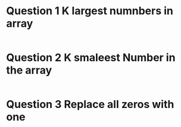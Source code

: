 # Question 1 K largest numnbers in array 
```jsx
```
# Question 2 K smaleest Number in the array 
```jsx
```
# Question 3 Replace all zeros with one 
```jsx
```
